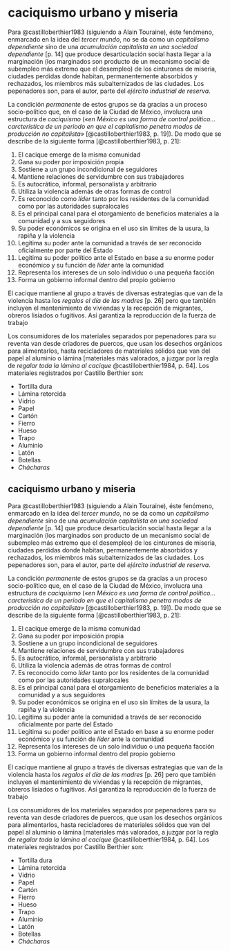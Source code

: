 # caciquismo urbano y miseria

Para @castilloberthier1983 (siguiendo a Alain Touraine), éste fenómeno, enmarcado en la idea del *tercer mundo*, no se da como un *capitalismo dependiente* sino de una *acumulación capitalista en una sociedad dependiente* [p. 14] que produce desarticulación social hasta llegar a la marginación (los marginados son producto de un mecanismo social de subempleo más extremo que el desempleo) de los cinturones de miseria, ciudades perdidas donde habitan, permanentemente absorbidos y rechazados, los miembros más subalternizados de las ciudades. Los pepenadores son, para el autor, parte del *ejército industrial de reserva*.

La condición *permanente* de estos grupos se da gracias a un proceso socio-político que, en el caso de la Ciudad de México, involucra una estructura de *caciquismo* (*«en México es una forma de control político... carcterística de un periodo en que el capitalismo penetra modos de producción no capitalista»* [@castilloberthier1983, p. 19]). De modo que se describe de la siguiente forma [@castilloberthier1983, p. 21]:

1. El cacique emerge de la misma comunidad
1. Gana su poder por imposición propia
1. Sostiene a un grupo incondicional de seguidores
1. Mantiene relaciones de servidumbre con sus trabajadores
1. Es autocrático, informal, personalista y arbitrario
1. Utiliza la violencia además de otras formas de control
1. Es reconocido como *líder* tanto por los residentes de la comunidad como por las autoridades supralocales
1. Es el principal canal para el otorgamiento de beneficios materiales a la comunidad y a sus seguidores
1. Su poder económicos se origina en el uso sin límites de la usura, la rapiña y la violencia
1. Legitima su poder ante la comunidad a través de ser reconocido oficialmente por parte del Estado
1. Legitima su poder político ante el Estado en base a su enorme poder económico y su función de *líder* ante la comunidad
1. Representa los intereses de un solo individuo o una pequeña facción
1. Forma un gobierno informal dentro del propio gobierno

El cacique mantiene al grupo a través de diversas estrategias que van de la violencia hasta los *regalos el día de las madres* [p. 26] pero que también incluyen el mantenimiento de viviendas y la recepción de migrantes, obreros lisiados o fugitivos. Así garantiza la reproducción de la fuerza de trabajo

Los consumidores de los materiales separados por pepenadores para su reventa van desde criadores de puercos, que usan los desechos orgánicos para alimentarlos, hasta recicladores de materiales sólidos que van del papel al aluminio o lámina [materiales más valorados, a juzgar por la regla de *regalar toda la lámina al cacique* @castilloberthier1984, p. 64]. Los materiales registrados por Castillo Berthier son:

* Tortilla dura
* Lámina retorcida
* Vidrio
* Papel
* Cartón
* Fierro
* Hueso
* Trapo
* Aluminio
* Latón
* Botellas
* *Chácharas*

## caciquismo urbano y miseria

Para @castilloberthier1983 (siguiendo a Alain Touraine), éste fenómeno, enmarcado en la idea del *tercer mundo*, no se da como un *capitalismo dependiente* sino de una *acumulación capitalista en una sociedad dependiente* [p. 14] que produce desarticulación social hasta llegar a la marginación (los marginados son producto de un mecanismo social de subempleo más extremo que el desempleo) de los cinturones de miseria, ciudades perdidas donde habitan, permanentemente absorbidos y rechazados, los miembros más subalternizados de las ciudades. Los pepenadores son, para el autor, parte del *ejército industrial de reserva*.

La condición *permanente* de estos grupos se da gracias a un proceso socio-político que, en el caso de la Ciudad de México, involucra una estructura de *caciquismo* (*«en México es una forma de control político... carcterística de un periodo en que el capitalismo penetra modos de producción no capitalista»* [@castilloberthier1983, p. 19]). De modo que se describe de la siguiente forma [@castilloberthier1983, p. 21]:

1. El cacique emerge de la misma comunidad
1. Gana su poder por imposición propia
1. Sostiene a un grupo incondicional de seguidores
1. Mantiene relaciones de servidumbre con sus trabajadores
1. Es autocrático, informal, personalista y arbitrario
1. Utiliza la violencia además de otras formas de control
1. Es reconocido como *líder* tanto por los residentes de la comunidad como por las autoridades supralocales
1. Es el principal canal para el otorgamiento de beneficios materiales a la comunidad y a sus seguidores
1. Su poder económicos se origina en el uso sin límites de la usura, la rapiña y la violencia
1. Legitima su poder ante la comunidad a través de ser reconocido oficialmente por parte del Estado
1. Legitima su poder político ante el Estado en base a su enorme poder económico y su función de *líder* ante la comunidad
1. Representa los intereses de un solo individuo o una pequeña facción
1. Forma un gobierno informal dentro del propio gobierno

El cacique mantiene al grupo a través de diversas estrategias que van de la violencia hasta los *regalos el día de las madres* [p. 26] pero que también incluyen el mantenimiento de viviendas y la recepción de migrantes, obreros lisiados o fugitivos. Así garantiza la reproducción de la fuerza de trabajo

Los consumidores de los materiales separados por pepenadores para su reventa van desde criadores de puercos, que usan los desechos orgánicos para alimentarlos, hasta recicladores de materiales sólidos que van del papel al aluminio o lámina [materiales más valorados, a juzgar por la regla de *regalar toda la lámina al cacique* @castilloberthier1984, p. 64]. Los materiales registrados por Castillo Berthier son:

* Tortilla dura
* Lámina retorcida
* Vidrio
* Papel
* Cartón
* Fierro
* Hueso
* Trapo
* Aluminio
* Latón
* Botellas
* *Chácharas*
